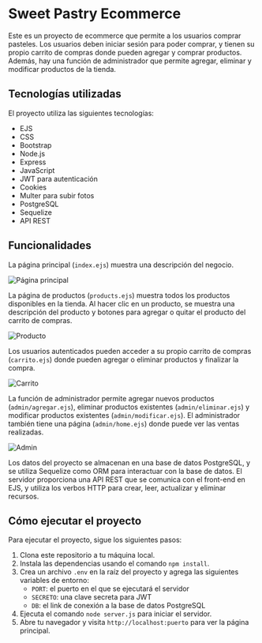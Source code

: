 # Sweet Pastry Ecommerce

Este es un proyecto de ecommerce que permite a los usuarios comprar pasteles. Los usuarios deben iniciar sesión para poder comprar, y tienen su propio carrito de compras donde pueden agregar y comprar productos. Además, hay una función de administrador que permite agregar, eliminar y modificar productos de la tienda.

## Tecnologías utilizadas

El proyecto utiliza las siguientes tecnologías:

- EJS
- CSS
- Bootstrap
- Node.js
- Express
- JavaScript
- JWT para autenticación
- Cookies
- Multer para subir fotos
- PostgreSQL
- Sequelize
- API REST

## Funcionalidades

La página principal (`index.ejs`) muestra una descripción del negocio.

![Página principal](https://github.com/giselledonari/sweetpastry/blob/main/git/scr1.jpg)

La página de productos (`products.ejs`) muestra todos los productos disponibles en la tienda. Al hacer clic en un producto, se muestra una descripción del producto y botones para agregar o quitar el producto del carrito de compras.

![Producto](https://github.com/giselledonari/sweetpastry/blob/main/git/scr2.jpg)

Los usuarios autenticados pueden acceder a su propio carrito de compras (`carrito.ejs`) donde pueden agregar o eliminar productos y finalizar la compra.

![Carrito](https://github.com/giselledonari/sweetpastry/blob/main/git/scr3.jpg)

La función de administrador permite agregar nuevos productos (`admin/agregar.ejs`), eliminar productos existentes (`admin/eliminar.ejs`) y modificar productos existentes (`admin/modificar.ejs`). El administrador también tiene una página (`admin/home.ejs`) donde puede ver las ventas realizadas.

![Admin](https://github.com/giselledonari/sweetpastry/blob/main/git/scr4.jpg)

Los datos del proyecto se almacenan en una base de datos PostgreSQL, y se utiliza Sequelize como ORM para interactuar con la base de datos. El servidor proporciona una API REST que se comunica con el front-end en EJS, y utiliza los verbos HTTP para crear, leer, actualizar y eliminar recursos.

## Cómo ejecutar el proyecto

Para ejecutar el proyecto, sigue los siguientes pasos:

1. Clona este repositorio a tu máquina local.
2. Instala las dependencias usando el comando `npm install`.
3. Crea un archivo `.env` en la raíz del proyecto y agrega las siguientes variables de entorno:
   - `PORT`: el puerto en el que se ejecutará el servidor
   - `SECRETO`: una clave secreta para JWT
   - `DB`: el link de conexión a la base de datos PostgreSQL
4. Ejecuta el comando `node server.js` para iniciar el servidor.
5. Abre tu navegador y visita `http://localhost:puerto` para ver la página principal.

